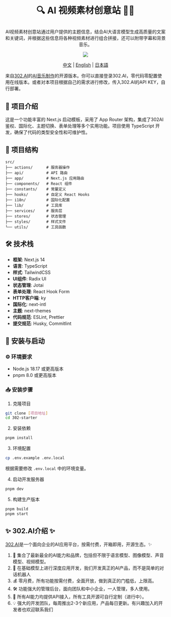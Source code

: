 # <p align="center"> 🔍 AI 视频素材创意站 🚀✨</p>

<p align="center">AI视频素材创意站通过用户提供的主题信息，结合AI大语言模型生成高质量的文案和关键词，并根据这些信息将各种视频素材进行组合拼接，还可以附带字幕和背景音乐。</p>

<p align="center"><a href="https://302.ai/tools/video/" target="blank"><img src="https://file.302.ai/gpt/imgs/github/20250102/72a57c4263944b73bf521830878ae39a.png" /></a></p >

<p align="center"><a href="README_zh.md">中文</a> | <a href="README.md">English</a> | <a href="README_ja.md">日本語</a></p>



来自[302.AI](https://302.ai)的[AI音乐制作](https://302.ai/tools/video/)的开源版本。你可以直接登录302.AI，零代码零配置使用在线版本。或者对本项目根据自己的需求进行修改，传入302.AI的API KEY，自行部署。



## 📖 项目介绍

这是一个功能丰富的 Next.js 启动模板，采用了 App Router 架构，集成了302AI鉴权、国际化、主题切换、表单处理等多个实用功能。项目使用 TypeScript 开发，确保了代码的类型安全性和可维护性。

## 📁 项目结构

```
src/
├── actions/      # 服务器操作
├── api/          # API 路由
├── app/          # Next.js 应用路由
├── components/   # React 组件
├── constants/    # 常量定义
├── hooks/        # 自定义 React Hooks
├── i18n/         # 国际化配置
├── lib/          # 工具库
├── services/     # 服务层
├── stores/       # 状态管理
├── styles/       # 样式文件
└── utils/        # 工具函数
```

## 🛠️ 技术栈

- **框架**: Next.js 14
- **语言**: TypeScript
- **样式**: TailwindCSS
- **UI组件**: Radix UI
- **状态管理**: Jotai
- **表单处理**: React Hook Form
- **HTTP客户端**: ky
- **国际化**: next-intl
- **主题**: next-themes
- **代码规范**: ESLint, Prettier
- **提交规范**: Husky, Commitlint

## 🚀 安装与启动

### ⚙️ 环境要求

- Node.js 18.17 或更高版本
- pnpm 8.0 或更高版本

### 📥 安装步骤

1. 克隆项目
```bash
git clone [项目地址]
cd 302-starter
```

2. 安装依赖
```bash
pnpm install
```

3. 环境配置
```bash
cp .env.example .env.local
```
根据需要修改 `.env.local` 中的环境变量。

4. 启动开发服务器
```bash
pnpm dev
```

5. 构建生产版本
```bash
pnpm build
pnpm start
```


## ✨ 302.AI介绍 ✨
[302.AI](https://302.ai)是一个面向企业的AI应用平台，按需付费，开箱即用，开源生态。✨
1. 🧠 集合了最新最全的AI能力和品牌，包括但不限于语言模型、图像模型、声音模型、视频模型。
2. 🚀 在基础模型上进行深度应用开发，我们开发真正的AI产品，而不是简单的对话机器人
3. 💰 零月费，所有功能按需付费，全面开放，做到真正的门槛低，上限高。
4. 🛠 功能强大的管理后台，面向团队和中小企业，一人管理，多人使用。
5. 🔗 所有AI能力均提供API接入，所有工具开源可自行定制（进行中）。
6. 💡 强大的开发团队，每周推出2-3个新应用，产品每日更新。有兴趣加入的开发者也欢迎联系我们
